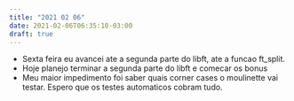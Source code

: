 ```yaml
---
title: "2021 02 06"
date: 2021-02-06T06:35:10-03:00
draft: true
---
```


- Sexta feira eu avancei ate a segunda parte do libft, ate a funcao ft_split.
- Hoje planejo terminar a segunda parte do libft e comecar os bonus
- Meu maior impedimento foi saber quais corner cases o moulinette vai testar. Espero que os testes automaticos cobram tudo.
